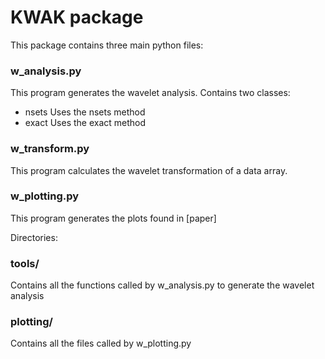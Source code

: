 # KWAK package

This package contains three main python files:

### w_analysis.py
This program generates the wavelet analysis. Contains two classes:
* nsets
    Uses the nsets method
* exact
    Uses the exact method
    
### w_transform.py
This program calculates the wavelet transformation of a data array.

### w_plotting.py
This program generates the plots found in [paper]

Directories:

### tools/
Contains all the functions called by w_analysis.py to generate the wavelet analysis

### plotting/
Contains all the files called by w_plotting.py
